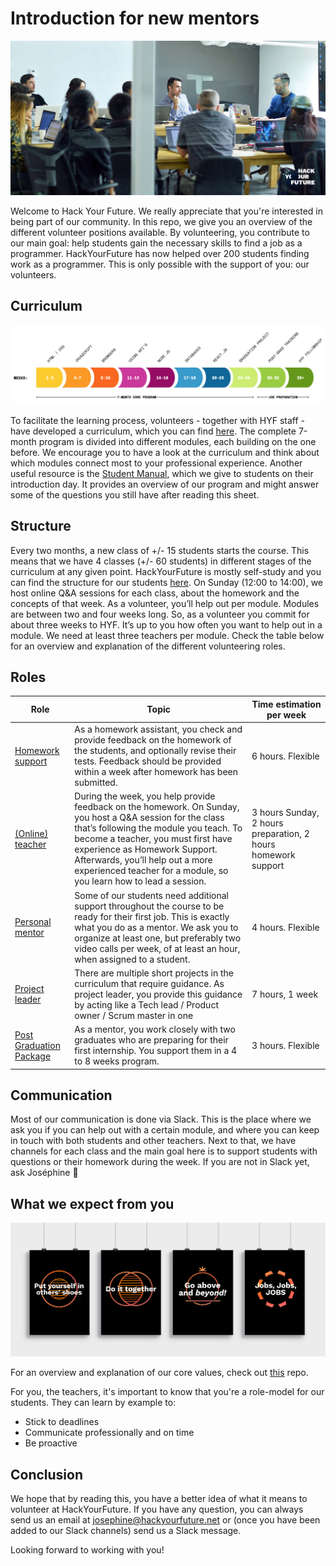 

# Introduction for new mentors

![mentor](assets/mentor.jpg)

Welcome to Hack Your Future. We really appreciate that you're interested in being part of our community. In this repo, we give you an overview of the different volunteer positions available. By volunteering, you contribute to our main goal: help students gain the necessary skills to find a job as a programmer. HackYourFuture has now helped over 200 students finding work as a programmer. This is only possible with the support of you: our volunteers.

## Curriculum
![theprogram](assets/program.png)

To facilitate the learning process, volunteers - together with HYF staff - have developed a curriculum, which you can find [here](https://github.com/HackYourFuture/curriculum). The complete 7-month program is divided into different modules, each building on the one before. We encourage you to have a look at the curriculum and think about which modules connect most to your professional experience. Another useful resource is the [Student Manual](https://docs.google.com/document/d/1YzPC7m9vOCb0h4EFCqLChw1L096XcbJv3dK3k7VooQM/edit?usp=sharing), which we give to students on their introduction day. It provides an overview of our program and might answer some of the questions you still have after reading this sheet. 

## Structure
Every two months, a new class of +/- 15 students starts the course. This means that we have 4 classes (+/- 60 students) in different stages of the curriculum at any given point. HackYourFuture is mostly self-study and you can find the structure for our students [here](https://docs.google.com/document/d/1JUaEbxMQTyljAPFsWIbbLwwvvIXZ0VCHmCCN8RaeVIc/edit?usp=sharing). On Sunday (12:00 to 14:00), we host online Q&A sessions for each class, about the homework and the concepts of that week.
As a volunteer, you’ll help out per module. Modules are between two and four weeks long. So, as a volunteer you commit for about three weeks to HYF. It’s up to you how often you want to help out in a module. 
We need at least three teachers per module. Check the table below for an overview and explanation of the different volunteering roles.  

## Roles
| Role              | Topic                                 | Time estimation per week |
| ------            | --------------------------------------| --------------- |
| [Homework support](./homework-support)  | As a homework assistant, you check and provide feedback on the homework of the students, and optionally revise their tests. Feedback should be provided within a week after homework has been submitted.| 6 hours. Flexible |
| [(Online) teacher](./online-teaching)   | During the week, you help provide feedback on the homework. On Sunday, you host a Q&A session for the class that’s following the module you teach. To become a teacher, you must first have experience as Homework Support. Afterwards, you’ll help out a more experienced teacher for a module, so you learn how to lead a session.  | 3 hours Sunday, 2 hours preparation, 2 hours homework support|
| [Personal mentor](./coding-mentor)      | Some of our students need additional support throughout the course to be ready for their first job. This is exactly what you do as a mentor. We ask you to organize at least one, but preferably two video calls per week, of at least an hour, when assigned to a student. |4 hours. Flexible |
| [Project leader](./project-leader)      | There are multiple short projects in the curriculum that require guidance. As project leader, you provide this guidance by acting like a Tech lead / Product owner / Scrum master in one | 7 hours, 1 week |
| [Post Graduation Package](https://github.com/HackYourFuture/post-grad-ed/blob/master/mentoringpgp.md)        |  As a mentor, you work closely with two graduates who are preparing for their first internship. You support them in a 4 to 8 weeks program.           | 3 hours. Flexible |

## Communication
Most of our communication is done via Slack. This is the place where we ask you if you can help out with a certain module, and where you can keep in touch with both students and other teachers.
Next to that, we have channels for each class and the main goal here is to support students with questions or their homework during the week. If you are not in Slack yet, ask Joséphine :information_desk_person:

## What we expect from you
![values](assets/posters.jpg)

For an overview and explanation of our core values, check out [this](https://github.com/HackYourFuture/values) repo. 

For you, the teachers, it's important to know that you're a role-model for our students. They can learn by example to:
* Stick to deadlines
* Communicate professionally and on time
* Be proactive 

## Conclusion
We hope that by reading this, you have a better idea of what it means to volunteer at HackYourFuture. If you have any question, you can always send us an email at josephine@hackyourfuture.net or (once you have been added to our Slack channels) send us a Slack message.

Looking forward to working with you!

